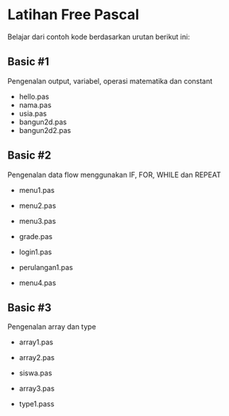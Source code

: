 # Latihan Free Pascal

Belajar dari contoh kode berdasarkan urutan berikut ini:

## Basic #1

Pengenalan output, variabel, operasi matematika dan constant

- hello.pas
- nama.pas
- usia.pas
- bangun2d.pas
- bangun2d2.pas

## Basic #2

Pengenalan data flow menggunakan IF, FOR, WHILE dan REPEAT

- menu1.pas

- menu2.pas

- menu3.pas

- grade.pas

- login1.pas

- perulangan1.pas

- menu4.pas

## Basic #3

Pengenalan array dan type

- array1.pas

- array2.pas

- siswa.pas

- array3.pas

- type1.pass






